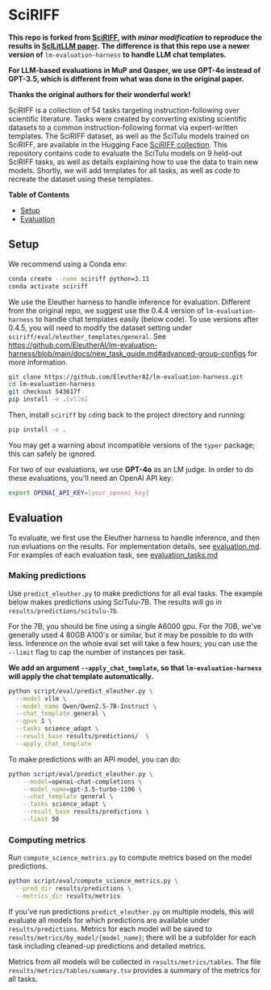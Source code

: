 # SciRIFF

**This repo is forked from [SciRIFF](https://github.com/allenai/SciRIFF), with *minor modification* to reproduce the results in [ScILitLLM paper](https://arxiv.org/abs/2408.15545).** **The difference is that this repo use a newer version of** `lm-evaluation-harness` **to handle LLM chat templates.**

**For LLM-based evaluations in MuP and Qasper, we use GPT-4o instead of GPT-3.5, which is different from what was done in the original paper.** 

**Thanks the original authors for their wonderful work!** 


SciRIFF is a collection of 54 tasks targeting instruction-following over scientific literature. Tasks were created by converting existing scientific datasets to a common instruction-following format via expert-written templates. The SciRIFF dataset, as well as the SciTulu models trained on SciRIFF, are available in the Hugging Face [SciRIFF collection](https://huggingface.co/collections/allenai/sciriff-665f61ba7315e1d202e5f6bf). This repository contains code to evaluate the SciTulu models on 9 held-out SciRIFF tasks, as well as details explaining how to use the data to train new models. Shortly, we will add templates for all tasks, as well as code to recreate the dataset using these templates.

**Table of Contents**

- [Setup](#setup)
- [Evaluation](#evaluation)

## Setup

We recommend using a Conda env:

```bash
conda create --name sciriff python=3.11
conda activate sciriff
```

We use the Eleuther harness to handle inference for evaluation. Different from the original repo, we suggest use the 0.4.4 version of `lm-evaluation-harness` to handle chat templates easily (below code). To use versions after 0.4.5, you will need to modify the dataset setting under `sciriff/eval/eleuther_templates/general`. See https://github.com/EleutherAI/lm-evaluation-harness/blob/main/docs/new_task_guide.md#advanced-group-configs for more information.

```bash
git clone https://github.com/EleutherAI/lm-evaluation-harness.git
cd lm-evaluation-harness
git checkout 543617f
pip install -e .[vllm]
```

Then, install `sciriff` by `cd`ing back to the project directory and running:

```bash
pip install -e .
```

You may get a warning about incompatible versions of the `typer` package; this can safely be ignored.

For two of our evaluations, we use **GPT-4o** as an LM judge. In order to do these evaluations, you'll need an OpenAI API key:

```bash
export OPENAI_API_KEY=[your_openai_key]
```


## Evaluation

To evaluate, we first use the Eleuther harness to handle inference, and then run evluations on the results. For implementation details, see [evaluation.md](doc/evaluation.md). For examples of each evaluation task, see [evaluation_tasks.md](doc/evaluation_tasks.md)

### Making predictions

Use `predict_eleuther.py` to make predictions for all eval tasks. The example below makes predictions using SciTulu-7B. The results will go in `results/predictions/scitulu-7b`.

For the 7B, you should be fine using a single A6000 gpu. For the 70B, we've generally used 4 80GB A100's or similar, but it may be possible to do with less. Inference on the whole eval set will take a few hours; you can use the `--limit` flag to cap the number of instances per task.



**We add an argument `--apply_chat_template`, so that `lm-evaluation-harness` will apply the chat template automatically.**

```bash
python script/eval/predict_eleuther.py \
  --model vllm \
  --model_name Qwen/Qwen2.5-7B-Instruct \
  --chat_template general \
  --gpus 1 \
  --tasks science_adapt \
  --result_base results/predictions/  \
  --apply_chat_template
```

To make predictions with an API model, you can do:

```bash
python script/eval/predict_eleuther.py \
    --model=openai-chat-completions \
    --model_name=gpt-3.5-turbo-1106 \
    --chat_template general \
    --tasks science_adapt \
    --result_base results/predictions \
    --limit 50
```

### Computing metrics

Run `compute_science_metrics.py` to compute metrics based on the model predictions.

```bash
python script/eval/compute_science_metrics.py \
  --pred_dir results/predictions \
  --metrics_dir results/metrics
```

If you've run predictions `predict_eleuther.py` on multiple models, this will evaluate all models for which predictions are available under `results/predictions`. Metrics for each model will be saved to `results/metrics/by_model/{model_name}`; there will be a subfolder for each task including cleaned-up predictions and detailed metrics.

Metrics from all models will be collected in `results/metrics/tables`. The file `results/metrics/tables/summary.tsv` provides a summary of the metrics for all tasks.
